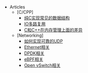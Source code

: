 <!-- 侧边栏 docs/_sidebar.md -->

- Articles
  - [C/CPP]
    - [纯C实现常见的数据结构](/articles/ccpp/basic_data_struct.md)
    - [IO多路复用](/articles/ccpp/io_multiplexing_tech.md)
    - [C和C++在内存管理上面的差异](/articles/ccpp/mem_management.md)
  - [Networking]
    - [如何实现可靠的UDP](/articles/networking/stable_udp.md)
    - [Ethernet相关](/articles/networking/ethernet.md)
    - [DPDK相关](/articles/networking/dpdk.md)
    - [eBPF相关](/articles/networking/ebpf.md)
    - [Open vSwitch相关](/articles/networking/ovs.md)
<!-- 以下略 -->
